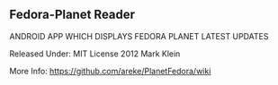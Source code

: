 Fedora-Planet Reader
---------------------

ANDROID APP WHICH DISPLAYS FEDORA PLANET LATEST UPDATES

Released Under: MIT License 2012 Mark Klein

More Info: https://github.com/areke/PlanetFedora/wiki

